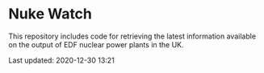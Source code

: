 # Nuke Watch

This repository includes code for retrieving the latest information available on the output of EDF nuclear power plants in the UK.

Last updated: 2020-12-30 13:21